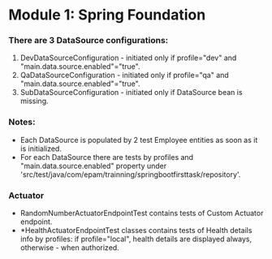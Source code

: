 # Module 1: Spring Foundation

### There are 3 DataSource configurations:
1. DevDataSourceConfiguration - initiated only if profile="dev" and "main.data.source.enabled"="true".
2. QaDataSourceConfiguration - initiated only if profile="qa" and "main.data.source.enabled"="true".
3. SubDataSourceConfiguration - initiated only if DataSource bean is missing.

### Notes:
* Each DataSource is populated by 2 test Employee entities as soon as it is initialized.
* For each DataSource there are tests by profiles and "main.data.source.enabled" property 
under 'src/test/java/com/epam/trainning/springbootfirsttask/repository'.

### Actuator
* RandomNumberActuatorEndpointTest contains tests of Custom Actuator endpoint.
* *HealthActuatorEndpointTest classes contains tests of Health details info by profiles: if profile="local",
health details are displayed always, otherwise - when authorized.